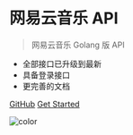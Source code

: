 # 网易云音乐 API

> 网易云音乐 Golang 版 API

- 全部接口已升级到最新
- 具备登录接口
- 更完善的文档


[GitHub](https://music-go)
[Get Started](#ncma)

![color](#ffffff)